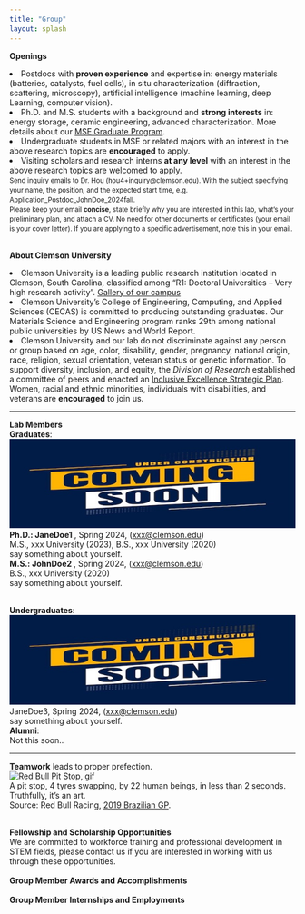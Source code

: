 ```yaml
---
title: "Group"
layout: splash
---
```

<b>Openings</b>
  <li>Postdocs with <strong>proven experience</strong> and expertise in: energy materials (batteries, catalysts, fuel cells), in situ characterization (diffraction, scattering, microscopy), artificial intelligence (machine learning, deep Learning, computer vision).</li>
  <li>Ph.D. and M.S. students with a background and <strong>strong interests</strong> in: energy storage, ceramic engineering, advanced characterization. More details about our <a href="https://www.clemson.edu/cecas/departments/mse/academics/graduate/index.html">MSE Graduate Program</a>.</li>
  <li>Undergraduate students in MSE or related majors with an interest in the above research topics are <strong>encouraged</strong> to apply.</li>
  <li>Visiting scholars and research interns <strong>at any level</strong> with an interest in the above research topics are welcomed to apply.</li>
<small> Send inquiry emails to Dr. Hou (hou4+inquiry@clemson.edu). With the subject specifying your name, the position, and the expected start time, e.g. Application_Postdoc_JohnDoe_2024fall.<br> Please keep your email <strong>concise</strong>, state briefly why you are interested in this lab, what’s your preliminary plan, and attach a CV. No need for other documents or certificates (your email is your cover letter). If you are applying to a specific advertisement, note this in your email.<br></small>

<br><b>About Clemson University</b>
<li>Clemson University is a leading public research institution located in Clemson, South Carolina, classified among “R1: Doctoral Universities – Very high research activity”. <a href="https://donghou-lab.github.io/assets/images/misc/clemson_gallery.pdf">Gallery of our campus</a><br></li>
<li>Clemson University’s College of Engineering, Computing, and Applied Sciences (CECAS) is committed to producing outstanding graduates. Our Materials Science and Engineering program ranks 29th among national public universities by US News and World Report.<br></li>
<li>Clemson University and our lab do not discriminate against any person or group based on age, color, disability, gender, pregnancy, national origin, race, religion, sexual orientation, veteran status or genetic information. To support diversity, inclusion, and equity, the <em>Division of Research</em> established a committee of peers and enacted an <a href="https://www.clemson.edu/research/division-of-research/about-division/inclusiveness.html">Inclusive Excellence Strategic Plan</a>. Women, racial and ethnic minorities, individuals with disabilities, and veterans are <strong>encouraged</strong> to join us.<br></li>
<hr>

<b>Lab Members</b><br>
<b>Graduates</b>:<br>
![placeholder_2](/assets/placeholder_2.jpg)<br>
<b>Ph.D.: JaneDoe1 </b>, Spring 2024, (xxx@clemson.edu)<br> M.S., xxx University (2023), B.S., xxx University (2020)<br> say something about yourself.<br>
<b>M.S.: JohnDoe2 </b>, Spring 2024, (xxx@clemson.edu)<br> B.S., xxx University (2020)<br> say something about yourself.<br>

<br><b>Undergraduates</b>:<br>
![placeholder_2](/assets/placeholder_2.jpg)<br>
JaneDoe3, Spring 2024, (xxx@clemson.edu)<br> say something about yourself.<br>
<b>Alumni</b>:<br>
Not this soon..<br>
<hr>

<b>Teamwork</b> leads to proper prefection. <br> 
<img src="/assets/images/misc/RedBull_PitStop.gif" alt="Red Bull Pit Stop, gif" /> <br>
A pit stop, 4 tyres swapping, by 22 human beings, in less than 2 seconds. Truthfully, it’s an art.<br> Source: Red Bull Racing, <a href="https://www.youtube.com/watch?v=wsCriICZ-nA">2019 Brazilian GP</a>.<br>

<br><b>Fellowship and Scholarship Opportunities</b><br>
We are committed to workforce training and professional development in STEM fields, please contact us if you are interested in working with us through these opportunities.<br>
<br><b>Group Member Awards and Accomplishments</b><br>
<br><b>Group Member Internships and Employments</b><br>
